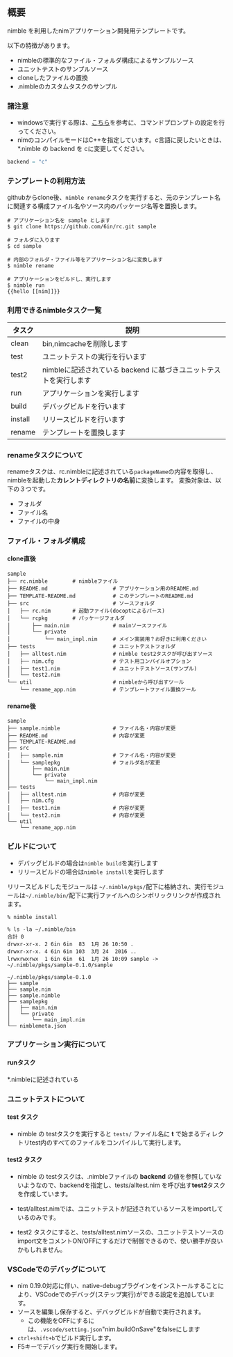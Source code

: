 ## 概要

nimble を利用したnimアプリケーション開発用テンプレートです。

以下の特徴があります。

* nimbleの標準的なファイル・フォルダ構成によるサンプルソース
* ユニットテストのサンプルソース
* cloneしたファイルの置換
* .nimbleのカスタムタスクのサンプル

### 諸注意

* windowsで実行する際は、[こちら](https://qiita.com/yufu/items/86a455f948a3e1c0ef97)を参考に、コマンドプロンプトの設定を行ってください。
* nimのコンパイルモードはC++を指定しています。c言語に戻したいときは、*.nimble の backend を cに変更してください。

```nim:rc.nimble
backend = "c"
```

### テンプレートの利用方法

githubからclone後、```nimble rename```タスクを実行すると、元のテンプレート名に関連する構成ファイル名やソース内のパッケージ名等を置換します。

```
# アプリケーション名を sample とします
$ git clone https://github.com/6in/rc.git sample

# フォルダに入ります
$ cd sample

# 内部のフォルダ・ファイル等をアプリケーション名に変換します
$ nimble rename

# アプリケーションをビルドし、実行します
$ nimble run
{{hello [[nim]]}}

```

### 利用できるnimbleタスク一覧

| タスク | 説明 |
| ------- | ---- |
| clean | bin,nimcacheを削除します |
| test | ユニットテストの実行を行います |
| test2 | nimbleに記述されている backend に基づきユニットテストを実行します |
| run | アプリケーションを実行します |
| build | デバッグビルドを行います |
| install | リリースビルドを行います |
| rename | テンプレートを置換します |

### renameタスクについて

renameタスクは、rc.nimbleに記述されている```packageName```の内容を取得し、nimbleを起動した**カレントディレクトリの名前**に変換します。
変換対象は、以下の３つです。
* フォルダ
* ファイル名
* ファイルの中身

### ファイル・フォルダ構成

#### clone直後
```
sample
├── rc.nimble        # nimbleファイル
├── README.md                     # アプリケーション用のREADME.md
├── TEMPLATE-README.md            # このテンプレートのREADME.md
├── src                           # ソースフォルダ
│   ├── rc.nim       # 起動ファイル(docoptによるパース)
│   └── rcpkg        # パッケージフォルダ
│       ├── main.nim              # mainソースファイル
│       └── private
│           └── main_impl.nim     # メイン実装用？お好きに利用ください
├── tests                         # ユニットテストフォルダ
│   ├── alltest.nim               # nimble test2タスクが呼び出すソース
│   ├── nim.cfg                   # テスト用コンパイルオプション
│   ├── test1.nim                 # ユニットテストソース(サンプル)
│   └── test2.nim
└── util                          # nimbleから呼び出すツール
    └── rename_app.nim            # テンプレートファイル置換ツール
```

#### rename後

```
sample
├── sample.nimble                 # ファイル名・内容が変更
├── README.md                     # 内容が変更
├── TEMPLATE-README.md
├── src
│   ├── sample.nim                # ファイル名・内容が変更
│   └── samplepkg                 # フォルダ名が変更
│       ├── main.nim              
│       └── private
│           └── main_impl.nim
├── tests
│   ├── alltest.nim               # 内容が変更
│   ├── nim.cfg       
│   ├── test1.nim                 # 内容が変更
│   └── test2.nim                 # 内容が変更
└── util
    └── rename_app.nim
```

### ビルドについて

* デバッグビルドの場合は```nimble build```を実行します
* リリースビルドの場合は```nimble install```を実行します

リリースビルドしたモジュールは ```~/.nimble/pkgs/```配下に格納され、実行モジュールは```~/.nimble/bin/```配下に実行ファイルへのシンボリックリンクが作成されます。

```
% nimble install

% ls -la ~/.nimble/bin        
合計 0
drwxr-xr-x. 2 6in 6in  83  1月 26 10:50 .
drwxr-xr-x. 4 6in 6in 103  3月 24  2016 ..
lrwxrwxrwx  1 6in 6in  61  1月 26 10:09 sample -> ~/.nimble/pkgs/sample-0.1.0/sample
```

```
~/.nimble/pkgs/sample-0.1.0
├── sample
├── sample.nim
├── sample.nimble
├── samplepkg
│   ├── main.nim
│   └── private
│       └── main_impl.nim
└── nimblemeta.json
```

### アプリケーション実行について

#### runタスク

*.nimbleに記述されている


### ユニットテストについて

#### test タスク

* nimble の testタスクを実行すると
```tests/``` ファイル名に **t** で始まるディレクトリtest内のすべてのファイルをコンパイルして実行します。

#### test2 タスク

* nimble の testタスクは、.nimbleファイルの **backend** の値を参照していないようなので、backendを指定し、tests/alltest.nim を呼び出す**test2**タスクを作成しています。

* test/alltest.nimでは、ユニットテストが記述されているソースをimportしているのみです。

* test2 タスクにすると、tests/alltest.nimソースの、ユニットテストソースのimport文をコメントON/OFFにするだけで制御できるので、使い勝手が良いかもしれません。

### VSCodeでのデバッグについて

* nim 0.19.0対応に伴い、native-debugプラグインをインストールすることにより、VSCodeでのデバッグ(ステップ実行)ができる設定を追加しています。
* ソースを編集し保存すると、デバッグビルドが自動で実行されます。
  * この機能をOFFにするには、```.vscode/setting.json```"nim.buildOnSave"をfalseにします
* ```ctrl+shift+b```でビルド実行します。
* F5キーでデバッグ実行を開始します。

